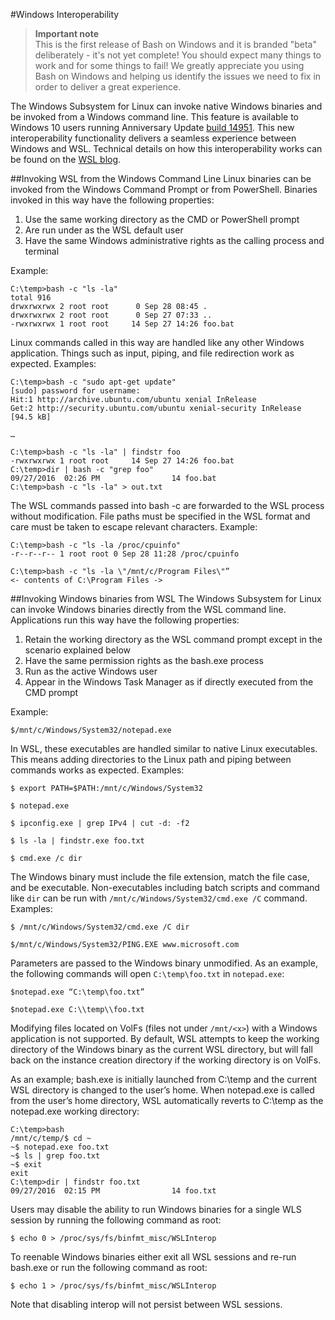 #Windows Interoperability

> **Important note**  
	This is the first release of Bash on Windows and it is branded "beta" deliberately - it's not yet complete! You should expect many things to work and for some things to fail! We greatly appreciate you using Bash on Windows and helping us identify the issues we need to fix in order to deliver a great experience.

The Windows Subsystem for Linux can invoke native Windows binaries and be invoked from a Windows command line. This feature is available to Windows 10 users running Anniversary Update [build 14951](www.microsoft.com).  This new interoperability functionality delivers a seamless experience between Windows and WSL.  Technical details on how this interoperability works can be found on the [WSL blog](www.microsoft.com). 

##Invoking WSL from the Windows Command Line
Linux binaries can be invoked from the Windows Command Prompt or from PowerShell.  Binaries invoked in this way have the following properties:

1. Use the same working directory as the CMD or PowerShell prompt
2. Are run under as the WSL default user
3. Have the same Windows administrative rights as the calling process and terminal

Example:

```
C:\temp>bash -c "ls -la"
total 916
drwxrwxrwx 2 root root      0 Sep 28 08:45 .
drwxrwxrwx 2 root root      0 Sep 27 07:33 ..
-rwxrwxrwx 1 root root     14 Sep 27 14:26 foo.bat
```

Linux commands called in this way are handled like any other Windows application.  Things such as input, piping, and file redirection work as expected.  Examples:

```
C:\temp>bash -c "sudo apt-get update"
[sudo] password for username:
Hit:1 http://archive.ubuntu.com/ubuntu xenial InRelease
Get:2 http://security.ubuntu.com/ubuntu xenial-security InRelease [94.5 kB]

…

C:\temp>bash -c "ls -la" | findstr foo
-rwxrwxrwx 1 root root     14 Sep 27 14:26 foo.bat
C:\temp>dir | bash -c "grep foo"
09/27/2016  02:26 PM                14 foo.bat
C:\temp>bash -c "ls -la" > out.txt
```

The WSL commands passed into bash -c are forwarded to the WSL process without modification.  File paths must be specified in the WSL format and care must be taken to escape relevant characters. Example:

```
C:\temp>bash -c "ls -la /proc/cpuinfo"
-r--r--r-- 1 root root 0 Sep 28 11:28 /proc/cpuinfo

C:\temp>bash -c "ls -la \"/mnt/c/Program Files\"”
<- contents of C:\Program Files ->
```

##Invoking Windows binaries from WSL
The Windows Subsystem for Linux can invoke Windows binaries directly from the WSL command line.  Applications run this way have the following properties:

1. Retain the working directory as the WSL command prompt except in the scenario explained below 
2. Have the same permission rights as the bash.exe process 
3. Run as the active Windows user
4. Appear in the Windows Task Manager as if directly executed from the CMD prompt  

Example:

```
$/mnt/c/Windows/System32/notepad.exe
```

In WSL, these executables are handled similar to native Linux executables.  This means adding directories to the Linux path and piping between commands works as expected.  Examples:

```
$ export PATH=$PATH:/mnt/c/Windows/System32

$ notepad.exe

$ ipconfig.exe | grep IPv4 | cut -d: -f2

$ ls -la | findstr.exe foo.txt

$ cmd.exe /c dir
```

The Windows binary must include the file extension, match the file case, and be executable.  Non-executables including batch scripts and command like `dir` can be run with `/mnt/c/Windows/System32/cmd.exe /C` command. Examples:

```
$ /mnt/c/Windows/System32/cmd.exe /C dir

$/mnt/c/Windows/System32/PING.EXE www.microsoft.com
```
Parameters are passed to the Windows binary unmodified.  As an example, the following commands will open `C:\temp\foo.txt` in `notepad.exe`:

```
$notepad.exe “C:\temp\foo.txt”

$notepad.exe C:\\temp\\foo.txt
```

Modifying files located on VolFs (files not under `/mnt/<x>`) with a Windows application is not supported.  By default, WSL attempts to keep the working directory of the Windows binary as the current WSL directory, but will fall back on the instance creation directory if the working directory is on VolFs.

As an example; bash.exe is initially launched from C:\temp and the current WSL directory is changed to the user’s home.  When notepad.exe is called from the user’s home directory, WSL automatically reverts to C:\temp as the notepad.exe working directory:

```
C:\temp>bash
/mnt/c/temp/$ cd ~
~$ notepad.exe foo.txt
~$ ls | grep foo.txt
~$ exit
exit
C:\temp>dir | findstr foo.txt
09/27/2016  02:15 PM                14 foo.txt
```

Users may disable the ability to run Windows binaries for a single WLS session by running the following command as root:
```
$ echo 0 > /proc/sys/fs/binfmt_misc/WSLInterop
```

To reenable Windows binaries either exit all WSL sessions and re-run bash.exe or run the following command as root:

```
$ echo 1 > /proc/sys/fs/binfmt_misc/WSLInterop
```

Note that disabling interop will not persist between WSL sessions.
